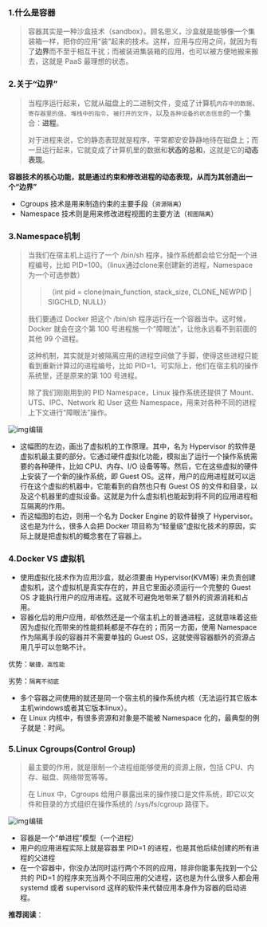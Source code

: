### 1.什么是容器

> 容器其实是一种沙盒技术（sandbox）。顾名思义，沙盒就是能够像一个集装箱一样，把你的应用“装”起来的技术。这样，应用与应用之间，就因为有了**边界**而不至于相互干扰；而被装进集装箱的应用，也可以被方便地搬来搬去，这就是 PaaS 最理想的状态。



### 2.关于“边界”

> 当程序运行起来，它就从磁盘上的二进制文件，变成了计算机`内存中的数据`、`寄存器里的值`、`堆栈中的指令`、`被打开的文件`，以及`各种设备的状态信息`的一个集合：**进程**。
>
> 对于进程来说，它的静态表现就是程序，平常都安安静静地待在磁盘上；而一旦运行起来，它就变成了计算机里的数据和**状态的总和**，这就是它的**动态表现**。

**容器技术的核心功能，就是通过约束和修改进程的动态表现，从而为其创造出一个“边界”**

- Cgroups 技术是用来制造约束的主要手段（`资源隔离`）
- Namespace 技术则是用来修改进程视图的主要方法（`视图隔离`）



### 3.Namespace机制

> 当我们在宿主机上运行了一个 /bin/sh 程序，操作系统都会给它分配一个进程编号，比如 PID=100。（linux通过clone来创建新的进程，Namespace为一个可选参数）
>
> > （int pid = clone(main_function, stack_size, CLONE_NEWPID | SIGCHLD, NULL)）
>
> 我们要通过 Docker 把这个 /bin/sh 程序运行在一个容器当中。这时候，Docker 就会在这个第 100 号进程施一个“障眼法”，让他永远看不到前面的其他 99 个进程。
>
> 这种机制，其实就是对被隔离应用的进程空间做了手脚，使得这些进程只能看到重新计算过的进程编号，比如 PID=1。可实际上，他们在宿主机的操作系统里，还是原来的第 100 号进程。
>
> 除了我们刚刚用到的 PID Namespace，Linux 操作系统还提供了 Mount、UTS、IPC、Network 和 User 这些 Namespace，用来对各种不同的进程上下文进行“障眼法”操作。

![img](C:\Users\95951\Desktop\source\pic\容器基础篇1.jpg)![点击并拖拽以移动](data:image/gif;base64,R0lGODlhAQABAPABAP///wAAACH5BAEKAAAALAAAAAABAAEAAAICRAEAOw==)编辑



- 这幅图的左边，画出了虚拟机的工作原理。其中，名为 Hypervisor 的软件是虚拟机最主要的部分。它通过硬件虚拟化功能，模拟出了运行一个操作系统需要的各种硬件，比如 CPU、内存、I/O 设备等等。然后，它在这些虚拟的硬件上安装了一个新的操作系统，即 Guest OS。这样，用户的应用进程就可以运行在这个虚拟的机器中，它能看到的自然也只有 Guest OS 的文件和目录，以及这个机器里的虚拟设备。这就是为什么虚拟机也能起到将不同的应用进程相互隔离的作用。
- 而这幅图的右边，则用一个名为 Docker Engine 的软件替换了 Hypervisor。这也是为什么，很多人会把 Docker 项目称为“轻量级”虚拟化技术的原因，实际上就是把虚拟机的概念套在了容器上。



### 4.Docker VS 虚拟机

- 使用虚拟化技术作为应用沙盒，就必须要由 Hypervisor(KVM等) 来负责创建虚拟机，这个虚拟机是真实存在的，并且它里面必须运行一个完整的 Guest OS 才能执行用户的应用进程。这就不可避免地带来了额外的资源消耗和占用。
- 容器化后的用户应用，却依然还是一个宿主机上的普通进程，这就意味着这些因为虚拟化而带来的性能损耗都是不存在的；而另一方面，使用 Namespace 作为隔离手段的容器并不需要单独的 Guest OS，这就使得容器额外的资源占用几乎可以忽略不计。

优势：`敏捷，高性能`

劣势：`隔离不彻底`

- 多个容器之间使用的就还是同一个宿主机的操作系统内核（无法运行其它版本主机windows或者其它版本linux）。
- 在 Linux 内核中，有很多资源和对象是不能被 Namespace 化的，最典型的例子就是：时间。



### 5.Linux Cgroups(Control Group)

> 最主要的作用，就是限制一个进程组能够使用的资源上限，包括 CPU、内存、磁盘、网络带宽等等。
>
> 在 Linux 中，Cgroups 给用户暴露出来的操作接口是文件系统，即它以文件和目录的方式组织在操作系统的 /sys/fs/cgroup 路径下。

![img](C:\Users\95951\Desktop\source\pic\容器基础篇2.jpg)![点击并拖拽以移动](data:image/gif;base64,R0lGODlhAQABAPABAP///wAAACH5BAEKAAAALAAAAAABAAEAAAICRAEAOw==)编辑



- 容器是一个“单进程”模型（一个进程）
- 用户的应用进程实际上就是容器里 PID=1 的进程，也是其他后续创建的所有进程的父进程
- 在一个容器中，你没办法同时运行两个不同的应用，除非你能事先找到一个公共的 PID=1 的程序来充当两个不同应用的父进程，这也是为什么很多人都会用 systemd 或者 supervisord 这样的软件来代替应用本身作为容器的启动进程。



**推荐阅读**：